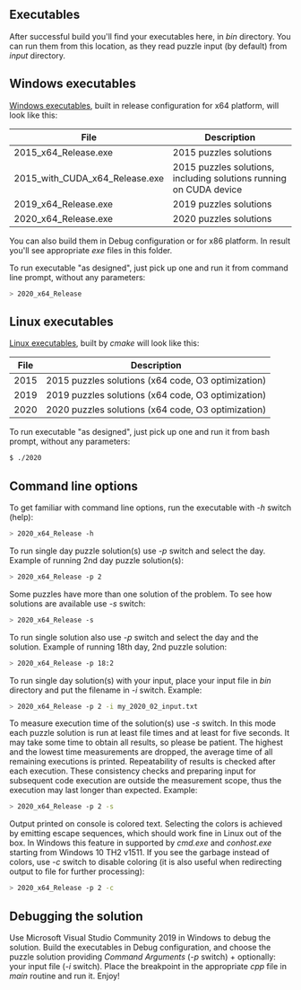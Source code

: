 ## Executables

After successful build you'll find your executables here, in *bin* directory. You can run them from this location, as they read puzzle input (by default) from *input* directory.

## Windows executables

[Windows executables](../windows), built in release configuration for x64 platform, will look like this:

File | Description
------------ | -------------
2015_x64_Release.exe | 2015 puzzles solutions
2015_with_CUDA_x64_Release.exe | 2015 puzzles solutions, including solutions running on CUDA device
2019_x64_Release.exe | 2019 puzzles solutions
2020_x64_Release.exe | 2020 puzzles solutions

You can also build them in Debug configuration or for x86 platform. In result you'll see appropriate *exe* files in this folder.

To run executable "as designed", just pick up one and run it from command line prompt, without any parameters:
```sh
> 2020_x64_Release
```

## Linux executables

[Linux executables](../linux), built by *cmake* will look like this:

File | Description
------------ | -------------
2015 | 2015 puzzles solutions (x64 code, O3 optimization)
2019 | 2019 puzzles solutions (x64 code, O3 optimization)
2020 | 2020 puzzles solutions (x64 code, O3 optimization)

To run executable "as designed", just pick up one and run it from bash prompt, without any parameters:
```sh
$ ./2020
```

## Command line options

To get familiar with command line options, run the executable with *-h* switch (help):
```sh
> 2020_x64_Release -h
```

To run single day puzzle solution(s) use *-p* switch and select the day. Example of running 2nd day puzzle solution(s):
```sh
> 2020_x64_Release -p 2
```

Some puzzles have more than one solution of the problem. To see how solutions are available use *-s* switch:
```sh
> 2020_x64_Release -s
```

To run single solution also use *-p* switch and select the day and the solution. Example of running 18th day, 2nd puzzle solution:
```sh
> 2020_x64_Release -p 18:2
```

To run single day solution(s) with your input, place your input file in *bin* directory and put the filename in *-i* switch. Example:
```sh
> 2020_x64_Release -p 2 -i my_2020_02_input.txt
```

To measure execution time of the solution(s) use *-s* switch. In this mode each puzzle solution is run at least file times and at least for five seconds. It may take some time to obtain all results, so please be patient. The highest and the lowest time measurements are dropped, the average time of all remaining executions is printed. Repeatability of results is checked after each execution. These consistency checks and preparing input for subsequent code execution are outside the measurement scope, thus the execution may last longer than expected. Example:
```sh
> 2020_x64_Release -p 2 -s
```

Output printed on console is colored text. Selecting the colors is achieved by emitting escape sequences, which should work fine in Linux out of the box. In Windows this feature in supported by *cmd.exe* and *conhost.exe* starting from Windows 10 TH2 v1511. If you see the garbage instead of colors, use *-c* switch to disable coloring (it is also useful when redirecting output to file for further processing):
```sh
> 2020_x64_Release -p 2 -c
```

## Debugging the solution

Use Microsoft Visual Studio Community 2019 in Windows to debug the solution. Build the executables in Debug configuration, and choose the puzzle solution providing *Command Arguments* (*-p* switch) + optionally: your input file (*-i* switch). Place the breakpoint in the appropriate *cpp* file in *main* routine and run it. Enjoy!

